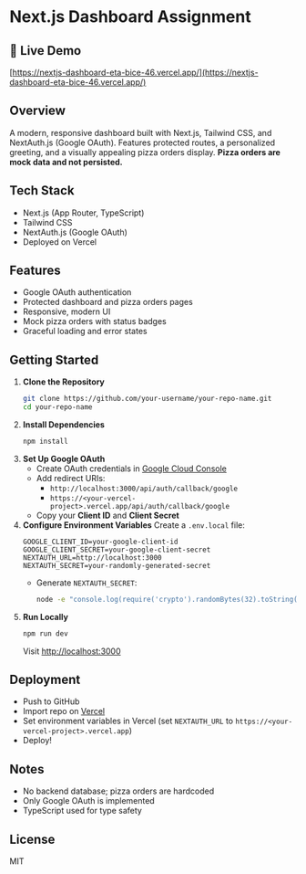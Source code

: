 # Next.js Dashboard Assignment

## 🚀 Live Demo
[https://nextjs-dashboard-eta-bice-46.vercel.app/](https://nextjs-dashboard-eta-bice-46.vercel.app/)

## Overview
A modern, responsive dashboard built with Next.js, Tailwind CSS, and NextAuth.js (Google OAuth). Features protected routes, a personalized greeting, and a visually appealing pizza orders display. **Pizza orders are mock data and not persisted.**

## Tech Stack
- Next.js (App Router, TypeScript)
- Tailwind CSS
- NextAuth.js (Google OAuth)
- Deployed on Vercel

## Features
- Google OAuth authentication
- Protected dashboard and pizza orders pages
- Responsive, modern UI
- Mock pizza orders with status badges
- Graceful loading and error states

## Getting Started

1. **Clone the Repository**
   ```sh
   git clone https://github.com/your-username/your-repo-name.git
   cd your-repo-name
   ```
2. **Install Dependencies**
   ```sh
   npm install
   ```
3. **Set Up Google OAuth**
   - Create OAuth credentials in [Google Cloud Console](https://console.cloud.google.com/)
   - Add redirect URIs:
     - `http://localhost:3000/api/auth/callback/google`
     - `https://<your-vercel-project>.vercel.app/api/auth/callback/google`
   - Copy your **Client ID** and **Client Secret**
4. **Configure Environment Variables**
   Create a `.env.local` file:
   ```
   GOOGLE_CLIENT_ID=your-google-client-id
   GOOGLE_CLIENT_SECRET=your-google-client-secret
   NEXTAUTH_URL=http://localhost:3000
   NEXTAUTH_SECRET=your-randomly-generated-secret
   ```
   - Generate `NEXTAUTH_SECRET`:
     ```sh
     node -e "console.log(require('crypto').randomBytes(32).toString('hex'))"
     ```
5. **Run Locally**
   ```sh
   npm run dev
   ```
   Visit [http://localhost:3000](http://localhost:3000)

## Deployment
- Push to GitHub
- Import repo on [Vercel](https://vercel.com/)
- Set environment variables in Vercel (set `NEXTAUTH_URL` to `https://<your-vercel-project>.vercel.app`)
- Deploy!

## Notes
- No backend database; pizza orders are hardcoded
- Only Google OAuth is implemented
- TypeScript used for type safety

## License
MIT
